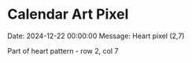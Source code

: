# Calendar Art Pixel

Date: 2024-12-22 00:00:00
Message: Heart pixel (2,7)

Part of heart pattern - row 2, col 7
